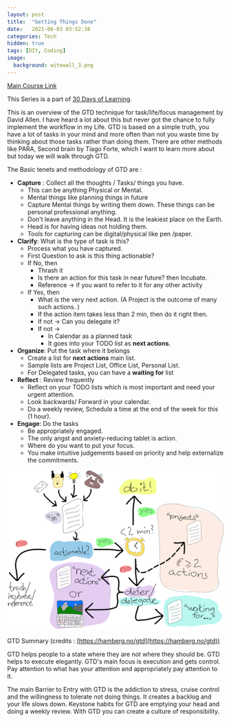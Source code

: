 ```yaml
---
layout: post
title:  "Getting Things Done"
date:   2021-06-03 03:52:38
categories: Tech
hidden: true
tags: [DIY, Coding]
image:
  background: witewall_3.png
---
```


[Main Course Link](https://www.linkedin.com/learning/getting-things-done/)

This Series is a part of [30 Days of Learning](https://www.notion.so/yogeshpandey/June-30-Days-of-Learning-65a60adfdd504eb2b989649fef13e6d2).


This is an overview of the GTD technique for task/life/focus management by David Allen. I have heard a lot about this but never got the chance to fully implement the workflow in my Life. GTD is based on a simple truth, you have a lot of tasks in your mind and more often than not you waste time by thinking about those tasks rather than doing them. There are other methods like PARA, Second brain by Tiago Forte, which I want to learn more about but today we will walk through GTD. 

The Basic tenets and methodology of GTD are :

- **Capture** : Collect all the thoughts / Tasks/ things you have.
    - This can be anything Physical or Mental.
    - Mental things like planning things in future
    - Capture Mental things by writing them down. These things can be personal professional anything.
    - Don't leave anything in the Head. It is the leakiest place on the Earth.
    - Head is for having ideas not holding them.
    - Tools for capturing can be digital/physical like pen /paper.
- **Clarify**: What is the type of task is this?
    - Process what you have captured.
    - First Question to ask is this thing actionable?
    - If No, then
        - Thrash it
        - Is there an action for this task in near future? then Incubate.
        - Reference  → if you want to refer to it for any other activity
    - If Yes, then
        - What is the very next action. (A Project is the outcome of many such actions. )
        - If the action item takes less than 2 min, then do it right then.
        - If not → Can you delegate it?
        - If not →
            - In Calendar as a planned task
            - It goes into your TODO list as **next actions**.
- **Organize**: Put the task where it belongs
    - Create a list for **next actions** main list.
    - Sample lists are Project List, Office List, Personal List.
    - For Delegated tasks, you can have a  **waiting for** list
- **Reflect** : Review frequently
    - Reflect on your TODO lists which is most important and need your urgent attention.
    - Look backwards/ Forward in your calendar.
    - Do a weekly review, Schedule a time at the end of the week for this (1 hour).
- **Engage**: Do the tasks
    - Be appropriately engaged.
    - The only angst and anxiety-reducing tablet is action.
    - Where do you want to put your focus.
    - You make intuitive judgements based on priority and help externalize the commitments.

![gtd/workflow.svg](gtd/workflow.svg)

GTD Summary (credits : [https://hamberg.no/gtd](https://hamberg.no/gtd))

GTD helps people to a state where they are not where they should be. GTD helps to execute elegantly. GTD's main focus is execution and gets control. Pay attention to what has your attention and appropriately pay attention to it. 

The main Barrier to Entry with GTD is the addiction to stress, cruise control and the willingness to tolerate not doing things. It creates a backlog and your life slows down. Keystone habits for GTD are emptying your head and doing a weekly review. With GTD you can create a culture of responsibility.